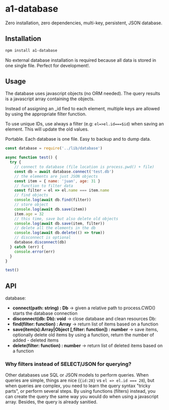 # a1-database

Zero installation, zero dependencies, multi-key, persistent, JSON database.

## Installation

```bash
npm install a1-database
```

No external database installation is required because all data is stored in one single file. Perfect for development!.

## Usage

The database uses javascript objects (no ORM needed). The query results is a javascript array containing the objects.

Instead of assigning an \_id fied to each element, multiple keys are allowed by using the appropriate filter function.

To use unique IDs, use always a filter (e.g: `el=>el.id===$id`) when saving an element. This will update the old values.

Portable. Each database is one file. Easy to backup and to dump data.

```javascript
const database = require('../lib/database')

async function test() {
  try {
    // connect to database (file location is process.pwd() + file)
    const db = await database.connect('test.db')
    // the elements are just JSON objects
    const item = { name: 'juan', age: 31 }
    // function to filter data
    const filter = el => el.name === item.name
    // find objects
    console.log(await db.find(filter))
    // store object
    console.log(await db.save(item))
    item.age = 32
    // this time, save but also delete old objects
    console.log(await db.save(item, filter))
    // delete all the elements in the db
    console.log(await db.delete(() => true))
    // disconnect is optional
    database.disconnect(db)
  } catch (err) {
    console.error(err)
  }
}

test()
```

## API
database:
- **connect(path: string) : Db** -> given a relative path to process.CWD() starts the database connection
- **disconnect(db: Db): void** -> close database and clean resources 
Db:
- **find(filter: function) : Array** -> return list of items based on a function
- **save(item(s):Array|Object [,filter: function]) : number** -> save items, optionally delete old items by using a function, return the number of added - deleted items
- **delete(filter: function) : number** -> return list of deleted items based on a function

### Why filters instead of SELECT/JSON for querying?

Other databases use SQL or JSON models to perform queries. When queries are simple, things are nice (`{id:28}` vs `el => el.id === 28`), but when queries are complex, you need to learn the query syntax "tricky parts", or perform several steps. By using functions (filters) instead, you can create the query the same way you would do when using a javascript array. Besides, the query is already sanitied.

